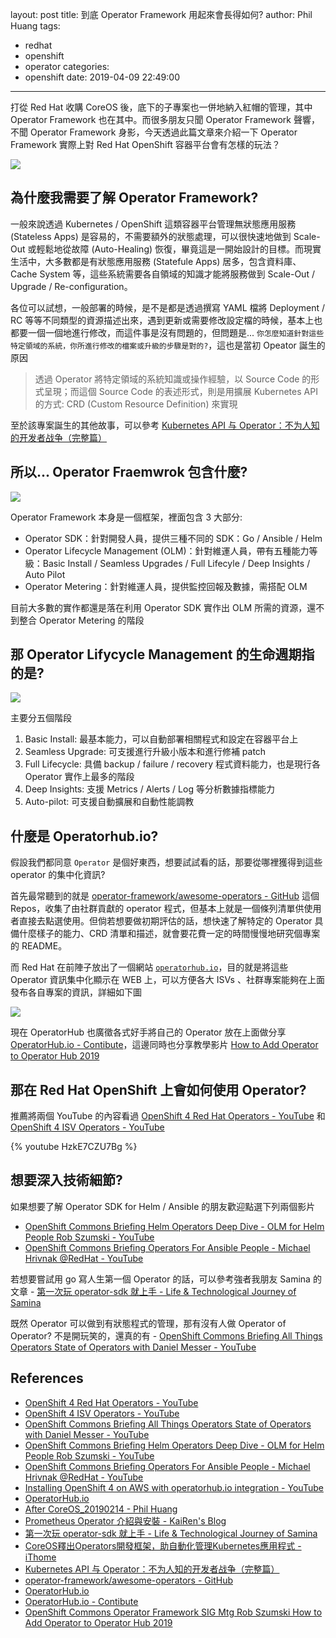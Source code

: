 layout: post
title: 到底 Operator Framework 用起來會長得如何?
author: Phil Huang
tags:
  - redhat
  - openshift
  - operator
categories:
  - openshift
date: 2019-04-09 22:49:00
---
打從 Red Hat 收購 CoreOS 後，底下的子專案也一併地納入紅帽的管理，其中 Operator Framework 也在其中。而很多朋友只聞 Operator Framework 聲響，不聞 Operator Framework 身影，今天透過此篇文章來介紹一下 Operator Framework 實際上對 Red Hat OpenShift 容器平台會有怎樣的玩法？

![](/images/operator-0.png)

<!--more-->

## 為什麼我需要了解 Operator Framework?

一般來說透過 Kubernetes / OpenShift 這類容器平台管理無狀態應用服務 (Stateless Apps) 是容易的，不需要額外的狀態處理，可以很快速地做到 Scale-Out 或輕鬆地從故障 (Auto-Healing) 恢復，畢竟這是一開始設計的目標。而現實生活中，大多數都是有狀態應用服務 (Statefule Apps) 居多，包含資料庫、Cache System 等，這些系統需要各自領域的知識才能將服務做到 Scale-Out / Upgrade / Re-configuration。

各位可以試想，一般部署的時候，是不是都是透過撰寫 YAML 檔將 Deployment / RC 等等不同類型的資源描述出來，遇到更新或需要修改設定檔的時候，基本上也都要一個一個地進行修改，而這件事是沒有問題的，但問題是... `你怎麼知道針對這些特定領域的系統，你所進行修改的檔案或升級的步驟是對的?`，這也是當初 Opeator 誕生的原因
  
> 透過 Operator 將特定領域的系統知識或操作經驗，以 Source Code 的形式呈現；而這個 Source Code 的表述形式，則是用擴展 Kubernetes API 的方式: CRD (Custom Resource Definition) 來實現

至於該專案誕生的其他故事，可以參考 [Kubernetes API 与 Operator：不为人知的开发者战争（完整篇）][13]

## 所以... Operator Fraemwrok 包含什麼?

![](/images/operator-1.png)


Operator Framework 本身是一個框架，裡面包含 3 大部分:
- Operator SDK：針對開發人員，提供三種不同的 SDK：Go / Ansible / Helm
- Operator Lifecycle Management (OLM)：針對維運人員，帶有五種能力等級：Basic Install / Seamless Upgrades / Full Lifecyle / Deep Insights / Auto Pilot
- Operator Metering：針對維運人員，提供監控回報及數據，需搭配 OLM

目前大多數的實作都還是落在利用 Operator SDK 實作出 OLM 所需的資源，還不到整合 Operator Metering 的階段

## 那 Operator Lifycycle Management 的生命週期指的是?

![](/images/operator-3.png)

主要分五個階段
1. Basic Install: 最基本能力，可以自動部署相關程式和設定在容器平台上
2. Seamless Upgrade: 可支援進行升級小版本和進行修補 patch
3. Full Lifecycle: 具備 backup / failure / recovery 程式資料能力，也是現行各 Operator 實作上最多的階段
4. Deep Insights: 支援 Metrics / Alerts / Log 等分析數據指標能力
5. Auto-pilot: 可支援自動擴展和自動性能調教



## 什麼是 Operatorhub.io?


假設我們都同意 `Operator` 是個好東西，想要試試看的話，那要從哪裡獲得到這些 operator 的集中化資訊? 

首先最常聽到的就是 [operator-framework/awesome-operators - GitHub][14] 這個 Repos，收集了由社群貢獻的 operator 程式，但基本上就是一個條列清單供使用者直接去點選使用。但倘若想要做初期評估的話，想快速了解特定的 Operator 具備什麼樣子的能力、CRD 清單和描述，就會要花費一定的時間慢慢地研究個專案的 README。

而 Red Hat 在前陣子放出了一個網站 [`operatorhub.io`][15]，目的就是將這些 Operator 資訊集中化顯示在 WEB 上，可以方便各大 ISVs 、社群專案能夠在上面發布各自專案的資訊，詳細如下圖

![](/images/operator-2.png)

現在 OperatorHub 也廣徵各式好手將自己的 Operator 放在上面做分享 [OperatorHub.io - Contibute][16]，這邊同時也分享教學影片 [How to Add Operator to Operator Hub 2019][17]

## 那在 Red Hat OpenShift 上會如何使用 Operator?

推薦將兩個 YouTube 的內容看過 [OpenShift 4 Red Hat Operators - YouTube][1] 和 [OpenShift 4 ISV Operators - YouTube][2]

{% youtube HzkE7CZU7Bg %}


## 想要深入技術細節?

如果想要了解 Operator SDK for Helm / Ansible 的朋友歡迎點選下列兩個影片
- [OpenShift Commons Briefing Helm Operators Deep Dive - OLM for Helm People Rob Szumski - YouTube][4]
- [OpenShift Commons Briefing Operators For Ansible People - Michael Hrivnak @RedHat - YouTube][5]

若想要嘗試用 go 寫人生第一個 Operator 的話，可以參考強者我朋友 Samina 的文章 - [第一次玩 operator-sdk 就上手 - Life & Technological Journey of Samina][11]

既然 Operator 可以做到有狀態程式的管理，那有沒有人做 Operator of Operator? 不是開玩笑的，還真的有 - [OpenShift Commons Briefing All Things Operators State of Operators with Daniel Messer - YouTube][3]


## References
- [OpenShift 4 Red Hat Operators - YouTube][1]
- [OpenShift 4 ISV Operators - YouTube][2]
- [OpenShift Commons Briefing All Things Operators State of Operators with Daniel Messer - YouTube][3]
- [OpenShift Commons Briefing Helm Operators Deep Dive - OLM for Helm People Rob Szumski - YouTube][4]
- [OpenShift Commons Briefing Operators For Ansible People - Michael Hrivnak @RedHat - YouTube][5]
- [Installing OpenShift 4 on AWS with operatorhub.io integration - YouTube][6]
- [OperatorHub.io][7]
- [After CoreOS_20190214 - Phil Huang][8]
- [Prometheus Operator 介紹與安裝 - KaiRen's Blog][10]
- [第一次玩 operator-sdk 就上手 - Life & Technological Journey of Samina][11]
- [CoreOS釋出Operators開發框架，助自動化管理Kubernetes應用程式 - iThome][12]
- [Kubernetes API 与 Operator：不为人知的开发者战争（完整篇）][13]
- [operator-framework/awesome-operators - GitHub][14]
- [OperatorHub.io][15]
- [OperatorHub.io - Contibute][16]
- [OpenShift Commons Operator Framework SIG Mtg Rob Szumski How to Add Operator to Operator Hub 2019][17]

[1]: https://www.youtube.com/watch?v=HzkE7CZU7Bg
[2]: https://www.youtube.com/watch?v=KNbHNXXHzFY
[3]: https://www.youtube.com/watch?v=GgEKEYH9MMM
[4]: https://www.youtube.com/watch?v=1on_wRY2dzQ
[5]: https://www.youtube.com/watch?v=iIvwhNiYKYE
[6]: https://www.youtube.com/watch?v=kQJxGtsqphk
[7]: https://operatorhub.io/
[8]: https://speakerdeck.com/pichuang/after-coreos-20190214?slide=22
[9]: https://github.com/operator-framework/awesome-operators
[10]: https://k2r2bai.com/2018/06/23/devops/prometheus/prometheus-operator/
[11]: https://bestsamina.github.io/posts/2019-02-04-first-operator-sdk-helm/
[12]: https://www.ithome.com.tw/news/122842
[13]: http://www.lijiaocn.com/%E9%A1%B9%E7%9B%AE/2019/01/08/kubernetes-api-and-operator-history.html
[14]: https://github.com/operator-framework/awesome-operators
[15]: https://operatorhub.io
[16]: https://operatorhub.io/contribute
[17]: https://www.youtube.com/watch?v=-6dLnKOtgVY